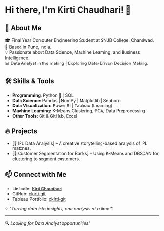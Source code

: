 # Hi there, I'm Kirti Chaudhari! 👋  

## 🚀 About Me  
🎓 Final Year Computer Engineering Student at SNJB College, Chandwad.  
📍 Based in Pune, India.  
💡 Passionate about Data Science, Machine Learning, and Business Intelligence.  
📊 Data Analyst in the making | Exploring Data-Driven Decision Making.  

## 🛠 Skills & Tools  
- **Programming:** Python 🐍 | SQL  
- **Data Science:** Pandas | NumPy | Matplotlib | Seaborn  
- **Data Visualization:** Power BI | Tableau (Learning)  
- **Machine Learning:** K-Means Clustering, PCA, Data Preprocessing  
- **Other Tools:** Git & GitHub, Excel  

## 🔥 Projects  
- [🏏 IPL Data Analysis] – A creative storytelling-based analysis of IPL matches.  
- [🏦 Customer Segmentation for Banks] – Using K-Means and DBSCAN for clustering to segment customers.  

## 📫 Connect with Me  
- LinkedIn: [Kirti Chaudhari](https://www.linkedin.com/in/kirti-chaudhari-05a327357/)
- GitHub: [ckirti-git](https://github.com/ckirti-git)
- Tableau Portfolio: [ckirti-git](https://github.com/ckirti-git)

💡 _"Turning data into insights, one analysis at a time!"_  

---
🔍 *Looking for Data Analyst opportunities!*  
